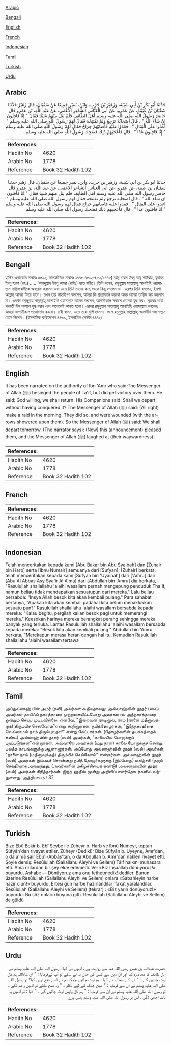 [Arabic](#arabic)

[Bengali](#bengali)

[English](#english)

[French](#french)

[Indonesian](#indonesian)

[Tamil](#tamil)

[Turkish](#turkish)

[Urdu](#urdu)

## Arabic


<div dir="rtl" lang="ar" style={{fontSize:'larger',backgroundColor:'#f8f9fa',padding:20}}>
حَدَّثَنَا أَبُو بَكْرِ بْنُ أَبِي شَيْبَةَ، وَزُهَيْرُ بْنُ حَرْبٍ، وَابْنُ، نُمَيْرٍ جَمِيعًا عَنْ سُفْيَانَ، قَالَ زُهَيْرٌ حَدَّثَنَا سُفْيَانُ بْنُ عُيَيْنَةَ، عَنْ عَمْرٍو، عَنْ أَبِي الْعَبَّاسِ الشَّاعِرِ الأَعْمَى، عَنْ عَبْدِ اللَّهِ، بْنِ عَمْرٍو قَالَ حَاصَرَ رَسُولُ اللَّهِ صلى الله عليه وسلم أَهْلَ الطَّائِفِ فَلَمْ يَنَلْ مِنْهُمْ شَيْئًا فَقَالَ ‏"‏ إِنَّا قَافِلُونَ إِنْ شَاءَ اللَّهُ ‏"‏ ‏.‏ قَالَ أَصْحَابُهُ نَرْجِعُ وَلَمْ نَفْتَتِحْهُ فَقَالَ لَهُمْ رَسُولُ اللَّهِ صلى الله عليه وسلم ‏"‏ اغْدُوا عَلَى الْقِتَالِ ‏"‏ ‏.‏ فَغَدَوْا عَلَيْهِ فَأَصَابَهُمْ جِرَاحٌ فَقَالَ لَهُمْ رَسُولُ اللَّهِ صلى الله عليه وسلم ‏"‏ إِنَّا قَافِلُونَ غَدًا ‏"‏ ‏.‏ قَالَ فَأَعْجَبَهُمْ ذَلِكَ فَضَحِكَ رَسُولُ اللَّهِ صلى الله عليه وسلم ‏.‏
</div>
<div style={{backgroundColor:'#f8f9fa',padding:20, marginBottom: 10}}><table> <thead> <tr> <th>References:</th> <th></th> </tr> </thead> <tbody><tr><td>Hadith No</td><td>4620</td></tr><tr><td>Arabic No</td><td>1778</td></tr><tr><td>Reference</td><td>Book 32 Hadith 102</td></tr></tbody></table></div>


<div dir="rtl" lang="ar" style={{fontSize:'larger',backgroundColor:'#f8f9fa',padding:20}}>
حدثنا ابو بكر بن ابي شيبة، وزهير بن حرب، وابن، نمير جميعا عن سفيان، قال زهير حدثنا سفيان بن عيينة، عن عمرو، عن ابي العباس الشاعر الاعمى، عن عبد الله، بن عمرو قال حاصر رسول الله صلى الله عليه وسلم اهل الطايف فلم ينل منهم شييا فقال " انا قافلون ان شاء الله " . قال اصحابه نرجع ولم نفتتحه فقال لهم رسول الله صلى الله عليه وسلم " اغدوا على القتال " . فغدوا عليه فاصابهم جراح فقال لهم رسول الله صلى الله عليه وسلم " انا قافلون غدا " . قال فاعجبهم ذلك فضحك رسول الله صلى الله عليه وسلم
</div>
<div style={{backgroundColor:'#f8f9fa',padding:20, marginBottom: 10}}><table> <thead> <tr> <th>References:</th> <th></th> </tr> </thead> <tbody><tr><td>Hadith No</td><td>4620</td></tr><tr><td>Arabic No</td><td>1778</td></tr><tr><td>Reference</td><td>Book 32 Hadith 102</td></tr></tbody></table></div>

## Bengali


<div dir="ltr" lang="bn" style={{fontSize:'larger',backgroundColor:'#f8f9fa',padding:20}}>
হাদিস একাডেমি নাম্বারঃ ৪৫১২, আন্তর্জাতিক নাম্বারঃ ১৭৭৮ ৪৫১২-(৮২/১৭৭৮) আবূ বাকর ইবনু আবূ শাইবাহ, যুহায়র ইবনু হারব (রহঃ) ..... 'আবদুল্লাহ ইবনু আমর (রাযিঃ) হতে বর্ণিত। তিনি বলেন, রসূলুল্লাহ সাল্লাল্লাহু আলাইহি ওয়াসাল্লাম তায়িফবাসীকে অবরোধ করলেন এবং এতে তিনি তাদের কাছ থেকে কিছু পেলেন না। এরপর তিনি বললেন, ইনশাআল্লাহ্ আমরা ফিরে যাবো। তখন তার সাহাবীগণ বললেন, আমরা কি প্রত্যাবর্তন করবো অথচ আমরা তায়িফ জয় করলাম না। এরপর রসূলুল্লাহ সাল্লাল্লাহু আলাইহি ওয়াসাল্লাম তাদের বললেন, আগামীকাল সকালে তোমরা যুদ্ধ কর। সুতরাং তারা পরবর্তী দিন সকালে যুদ্ধ করল এবং অনেকেই আহত হলো। এরপর রসূলুল্লাহ সাল্লাল্লাহু আলাইহি ওয়াসাল্লাম বললেনঃ আমরা আগামীকাল প্রত্যাবর্তন করবো। রাবী বলেন, এতে তারা খুশি হলেন। ফলে রসূলুল্লাহ সাল্লাল্লাহু আলাইহি ওয়াসাল্লাম হেসে দিলেন। (ইসলামিক ফাউন্ডেশন ৪৪৬৯, ইসলামিক সেন্টার ৪৪৭১)
</div>
<div style={{backgroundColor:'#f8f9fa',padding:20, marginBottom: 10}}><table> <thead> <tr> <th>References:</th> <th></th> </tr> </thead> <tbody><tr><td>Hadith No</td><td>4620</td></tr><tr><td>Arabic No</td><td>1778</td></tr><tr><td>Reference</td><td>Book 32 Hadith 102</td></tr></tbody></table></div>

## English


<div dir="ltr" lang="en" style={{fontSize:'larger',backgroundColor:'#f8f9fa',padding:20}}>
It has been narrated on the authority of Ibn 'Amr who said:The Messenger of Allah (ﷺ) besieged the people of Ta'if, but did get victory over them. He said: God willing, we shall return. His Companions said: Shall we depart without having conquered it? The Messenger of Allah (ﷺ) said: (All right) make a raid in the morning. They did so. and were wounded (with the arrows showered upon them). So the Messenger of Allah (ﷺ) said: We shall depart tomorrow. (The narrator says): (Now) this (announcement) pleased them, and the Messenger of Allah (ﷺ) laughed at (their waywardness)
</div>
<div style={{backgroundColor:'#f8f9fa',padding:20, marginBottom: 10}}><table> <thead> <tr> <th>References:</th> <th></th> </tr> </thead> <tbody><tr><td>Hadith No</td><td>4620</td></tr><tr><td>Arabic No</td><td>1778</td></tr><tr><td>Reference</td><td>Book 32 Hadith 102</td></tr></tbody></table></div>

## French


<div dir="ltr" lang="fr" style={{fontSize:'larger',backgroundColor:'#f8f9fa',padding:20}}>

</div>
<div style={{backgroundColor:'#f8f9fa',padding:20, marginBottom: 10}}><table> <thead> <tr> <th>References:</th> <th></th> </tr> </thead> <tbody><tr><td>Hadith No</td><td>4620</td></tr><tr><td>Arabic No</td><td>1778</td></tr><tr><td>Reference</td><td>Book 32 Hadith 102</td></tr></tbody></table></div>

## Indonesian


<div dir="ltr" lang="id" style={{fontSize:'larger',backgroundColor:'#f8f9fa',padding:20}}>
Telah menceritakan kepada kami [Abu Bakar bin Abu Syaibah] dan [Zuhair bin Harb] serta [Ibnu Numair] semuanya dari [Sufyan], [Zuhair] berkata; telah menceritakan kepada kami [Sufyan bin 'Uyainah] dari ['Amru] dari [Abu Al Abbas Asy Sya'ir Al A'ma] dari [Abdullah bin 'Amru] dia berkata, "Rasulullah shallallahu 'alaihi wasallam pernah mengepung penduduk Tha'if, namun beliau tidak mendapatkan sesuatupun dari mereka." Lalu beliau bersabda: "Insya Allah besok kita akan kembali pulang." Para sahabat bertanya, "Apakah kita akan kembali padahal kita belum menaklukkan sesuatu pun?" Rasulullah shallallahu 'alaihi wasallam bersabda kepada mereka: "Kalau begitu, pergilah kalian besok pagi untuk memerangi mereka." Keesokan harinya mereka berangkat perang sehingga mereka banyak yang terluka. Lantas Rasulullah shallallahu 'alaihi wasallam bersabda kepada mereka: "Besok kita akan kembali pulang." Abdullah bin 'Amru berkata, "Merekapun merasa heran dengan hal itu. Kemudian Rasulullah shallallahu 'alaihi wasallam tertawa
</div>
<div style={{backgroundColor:'#f8f9fa',padding:20, marginBottom: 10}}><table> <thead> <tr> <th>References:</th> <th></th> </tr> </thead> <tbody><tr><td>Hadith No</td><td>4620</td></tr><tr><td>Arabic No</td><td>1778</td></tr><tr><td>Reference</td><td>Book 32 Hadith 102</td></tr></tbody></table></div>

## Tamil


<div dir="ltr" lang="ta" style={{fontSize:'larger',backgroundColor:'#f8f9fa',padding:20}}>
அப்துல்லாஹ் பின் அம்ர் (ரலி) அவர்கள் கூறியதாவது: அல்லாஹ்வின் தூதர் (ஸல்) அவர்கள் தாயிஃப் நகரத்தாரை முற்றுகையிட்டபோது அவர்களால் அந்நகரத்தாரை ஒன்றும் செய்ய முடியவில்லை. எனவே, "இறைவன் நாடினால், நாம் (நாளை மதீனாவுக்குத்) திரும்பிச் செல்வோம்"என்று கூறினார்கள். நபித்தோழர்கள், "இ(ந்நகரத்)தை வெல்லாமல் நாம் திரும்புவதா?" என்று கேட்டார்கள். (தோழர்களின் தயக்கத்தைக் கண்ட) அல்லாஹ்வின் தூதர் (ஸல்) அவர்கள், "காலையில் போருக்குப் புறப்படுங்கள்"என்றார்கள். அவ்வாறே அவர்கள் (மறு நாள்) காலை போருக்குச் சென்று பலத்த காயங்களுக்கு ஆளானார்கள். அப்போது அல்லாஹ்வின் தூதர் (ஸல்) அவர்கள், "நாளை நாம் (மதீனாவுக்குத்) திரும்பிச் செல்வோம்" என்றார்கள். அல்லாஹ்வின் தூதர் (ஸல்) அவர்கள் இப்படிச் சொன்னது நபித் தோழர்களுக்கு (இப்போது) மகிழ்ச்சி (தரும் செய்தி)யாக அமைந்தது. (அவர்களின் மகிழ்ச்சியைக் கண்டு) அல்லாஹ்வின் தூதர் (ஸல்) அவர்கள் சிரித்தார்கள். இந்த ஹதீஸ் மூன்று அறிவிப்பாளர்தொடர்களில் வந்துள்ளது. அத்தியாயம் : 32
</div>
<div style={{backgroundColor:'#f8f9fa',padding:20, marginBottom: 10}}><table> <thead> <tr> <th>References:</th> <th></th> </tr> </thead> <tbody><tr><td>Hadith No</td><td>4620</td></tr><tr><td>Arabic No</td><td>1778</td></tr><tr><td>Reference</td><td>Book 32 Hadith 102</td></tr></tbody></table></div>

## Turkish


<div dir="ltr" lang="tr" style={{fontSize:'larger',backgroundColor:'#f8f9fa',padding:20}}>
Bize Ebû Bekir b. Ebî Şeybe ile Züheyr b. Harb ve îbnü Numeyr, toptan Süfyân'dan rivayet ettiler. Züheyr (Dediki): Bize Süfyân b. Uyeyne, Amr'dan, o da a'mâ şâir Ebû'l-Abbâs'tan, o da Abdullah b. Amr'dan naklen rivayet etti. Şöyle demiş: Resûlullah (Sallallahu Aleyhi ve Sellem) Tâif halkını muhasara etti. Ama onlardan bir şey elde edemedi. Ve: «Biz Inşaallah dönüyoruz!» buyurdu. Ashabı: — Dönüyoruz ama onu fethetmedik! dediler. Bunun üzerine Resûlullah (Sallallahu Aleyhi ve Sellem) onlara «Sabahleyin harbe hazır olun!» buyurdu. Ertesi gün harbe hazırlandılar; fakat yaralandılar. Resûlullah (Sallallahu Aleyhi ve Sellem) (tekrar) : «Biz yarın dönüyoruz!» buyurdu. Bu söz onların hoşuna gitti. Resûlullah (Sallallahu Aleyhi ve Sellem) de güldü
</div>
<div style={{backgroundColor:'#f8f9fa',padding:20, marginBottom: 10}}><table> <thead> <tr> <th>References:</th> <th></th> </tr> </thead> <tbody><tr><td>Hadith No</td><td>4620</td></tr><tr><td>Arabic No</td><td>1778</td></tr><tr><td>Reference</td><td>Book 32 Hadith 102</td></tr></tbody></table></div>

## Urdu


<div dir="rtl" lang="ur" style={{fontSize:'larger',backgroundColor:'#f8f9fa',padding:20}}>
حضرت عبداللہ بن عمرو رضی اللہ عنہ سے روایت ہے ، انہوں نے کہا : رسول اللہ صلی اللہ علیہ وسلم نے اہل طائف کا محاصرہ کیا اور ان میں سے کسی کی جان نہ لے سکے تو آپ نےفرمایا : " ان شاءاللہ ہم کل لوٹ جائیں گے ۔ " آپ کے صحابہ نے کہا : ہم لوٹ جائیں جبکہ ہم نے اسے فتح نہیں کیا؟ تو رسول اللہ صلی اللہ علیہ وسلم نے ان سے فرمایا : " صبح جنگ کے لیے نکلو ۔ " وہ صبح نکلے تو انہیں زخم لگے ۔ تو رسول اللہ صلی اللہ علیہ وسلم نے ان سے فرمایا : " ہم کل واپس لوٹ جائیں گے ۔ " کہا : تو انہیں یہ بات اچھی لگی ، اس پر رسول اللہ صلی اللہ علیہ وسلم ہنس پڑے
</div>
<div style={{backgroundColor:'#f8f9fa',padding:20, marginBottom: 10}}><table> <thead> <tr> <th>References:</th> <th></th> </tr> </thead> <tbody><tr><td>Hadith No</td><td>4620</td></tr><tr><td>Arabic No</td><td>1778</td></tr><tr><td>Reference</td><td>Book 32 Hadith 102</td></tr></tbody></table></div>